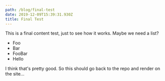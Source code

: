 ```yaml
---
path: /blog/final-test
date: 2019-12-09T15:39:31.930Z
title: Final Test
---
```

This is a final content test, just to see how it works. Maybe we need a list?

* Foo
* Bar
* FooBar
* Hello

I think that's pretty good. So this should go back to the repo and render on the site...
